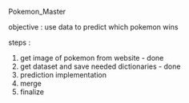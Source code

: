 Pokemon_Master

objective : 
use data to predict which pokemon wins 

steps : 
1. get image of pokemon from website - done
2. get dataset and save needed dictionaries - done
3. prediction implementation
4. merge
5. finalize
